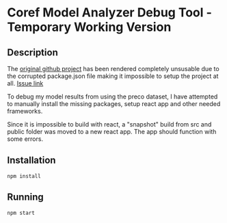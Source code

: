 # Coref Model Analyzer Debug Tool - Temporary Working Version

## Description
The [original github project](https://github.com/MangoLion/coref-debug-tool) has been rendered completely unsusable due to the corrupted package.json file making it impossible to setup the project at all. [Issue link](https://github.com/preschool-lab/coref-debug-tool/issues/1)

To debug my model results from using the preco dataset, I have attempted to manually install the missing packages, setup react app and other needed frameworks.

Since it is impossible to build with react, a "snapshot" build from src and public folder was moved to a new react app. The app should function with some errors.

## Installation

``npm install``

## Running

``npm start``